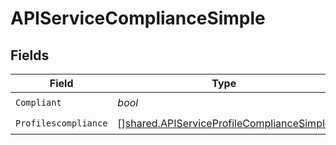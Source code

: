 # APIServiceComplianceSimple


## Fields

| Field                                                                                                  | Type                                                                                                   | Required                                                                                               | Description                                                                                            |
| ------------------------------------------------------------------------------------------------------ | ------------------------------------------------------------------------------------------------------ | ------------------------------------------------------------------------------------------------------ | ------------------------------------------------------------------------------------------------------ |
| `Compliant`                                                                                            | *bool*                                                                                                 | :heavy_check_mark:                                                                                     | N/A                                                                                                    |
| `Profilescompliance`                                                                                   | [][shared.APIServiceProfileComplianceSimple](../../models/shared/apiserviceprofilecompliancesimple.md) | :heavy_check_mark:                                                                                     | N/A                                                                                                    |